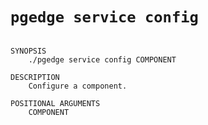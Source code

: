 # `pgedge service config`

```text

SYNOPSIS
    ./pgedge service config COMPONENT

DESCRIPTION
    Configure a component.

POSITIONAL ARGUMENTS
    COMPONENT

```
